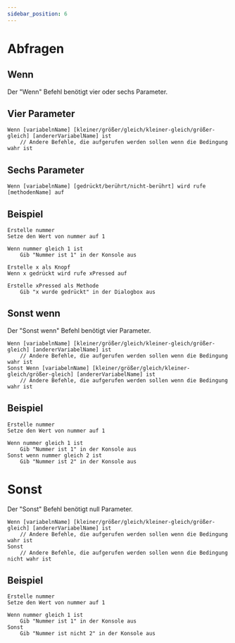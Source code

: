 ```yaml
---
sidebar_position: 6
---
```


# Abfragen

## Wenn
Der "Wenn" Befehl benötigt vier oder sechs Parameter.

## Vier Parameter

```
Wenn [variabelnName] [kleiner/größer/gleich/kleiner-gleich/größer-gleich] [andererVariabelName] ist
    // Andere Befehle, die aufgerufen werden sollen wenn die Bedingung wahr ist
```

## Sechs Parameter

```
Wenn [variabelnName] [gedrückt/berührt/nicht-berührt] wird rufe [methodenName] auf
```

## Beispiel

```
Erstelle nummer
Setze den Wert von nummer auf 1

Wenn nummer gleich 1 ist
    Gib "Nummer ist 1" in der Konsole aus

Erstelle x als Knopf
Wenn x gedrückt wird rufe xPressed auf

Erstelle xPressed als Methode
    Gib "x wurde gedrückt" in der Dialogbox aus 
```

## Sonst wenn

Der "Sonst wenn" Befehl benötigt vier Parameter.

```
Wenn [variabelnName] [kleiner/größer/gleich/kleiner-gleich/größer-gleich] [andererVariabelName] ist
    // Andere Befehle, die aufgerufen werden sollen wenn die Bedingung wahr ist 
Sonst Wenn [variabelnName] [kleiner/größer/gleich/kleiner-gleich/größer-gleich] [andererVariabelName] ist
    // Andere Befehle, die aufgerufen werden sollen wenn die Bedingung wahr ist
```

## Beispiel

```
Erstelle nummer
Setze den Wert von nummer auf 1

Wenn nummer gleich 1 ist
    Gib "Nummer ist 1" in der Konsole aus
Sonst wenn nummer gleich 2 ist
    Gib "Nummer ist 2" in der Konsole aus 
```

# Sonst 

Der "Sonst" Befehl benötigt null Parameter.

```
Wenn [variabelnName] [kleiner/größer/gleich/kleiner-gleich/größer-gleich] [andererVariabelName] ist
    // Andere Befehle, die aufgerufen werden sollen wenn die Bedingung wahr ist 
Sonst
    // Andere Befehle, die aufgerufen werden sollen wenn die Bedingung nicht wahr ist
```


## Beispiel

```
Erstelle nummer
Setze den Wert von nummer auf 1

Wenn nummer gleich 1 ist
    Gib "Nummer ist 1" in der Konsole aus
Sonst
    Gib "Nummer ist nicht 2" in der Konsole aus 
```
